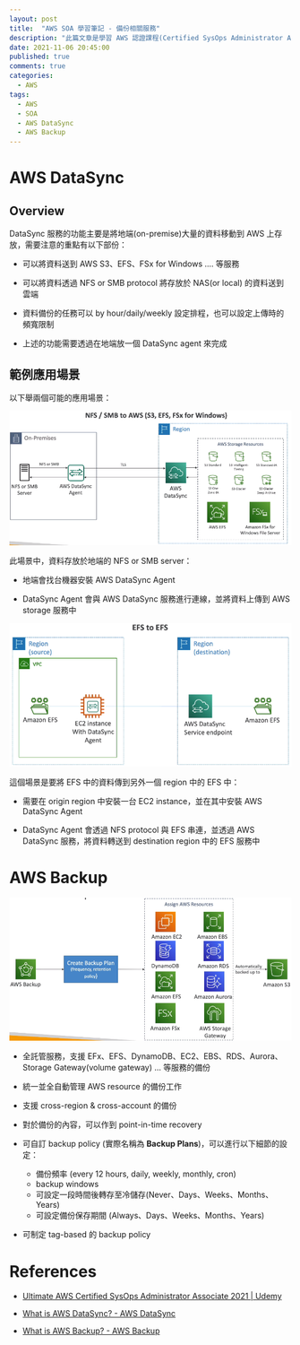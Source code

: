 ```yaml
---
layout: post
title:  "AWS SOA 學習筆記 - 備份相關服務"
description: "此篇文章是學習 AWS 認證課程(Certified SysOps Administrator Associate)內容時所留下的學習筆記，主要內容為備份服務(DataSync & Backup)在實際操作維運上需要注意的事項"
date: 2021-11-06 20:45:00
published: true
comments: true
categories:
  - AWS
tags:
  - AWS
  - SOA
  - AWS DataSync
  - AWS Backup
---
```



AWS DataSync
============

## Overview

DataSync 服務的功能主要是將地端(on-premise)大量的資料移動到 AWS 上存放，需要注意的重點有以下部份：

- 可以將資料送到 AWS S3、EFS、FSx for Windows .... 等服務

- 可以將資料透過 NFS or SMB protocol 將存放於 NAS(or local) 的資料送到雲端

- 資料備份的任務可以 by hour/daily/weekly 設定排程，也可以設定上傳時的頻寬限制

- 上述的功能需要透過在地端放一個 DataSync agent 來完成


## 範例應用場景

以下舉兩個可能的應用場景：

![AWS DataSync Example 1](/blog/images/aws/Backup/DataSync_Example.png)

此場景中，資料存放於地端的 NFS or SMB server：

- 地端會找台機器安裝 AWS DataSync Agent

- DataSync Agent 會與 AWS DataSync 服務進行連線，並將資料上傳到 AWS storage 服務中

![AWS DataSync Example 2](/blog/images/aws/Backup/DataSync_Example2.png)

這個場景是要將 EFS 中的資料傳到另外一個 region 中的 EFS 中：

- 需要在 origin region 中安裝一台 EC2 instance，並在其中安裝 AWS DataSync Agent

- DataSync Agent 會透過 NFS protocol 與 EFS 串連，並透過 AWS DataSync 服務，將資料轉送到 destination region 中的 EFS 服務中



AWS Backup
==========

![AWS Backup](/blog/images/aws/Backup/Backup.png)

- 全託管服務，支援 EFx、EFS、DynamoDB、EC2、EBS、RDS、Aurora、Storage Gateway(volume gateway) ... 等服務的備份

- 統一並全自動管理 AWS resource 的備份工作

- 支援 cross-region & cross-account 的備份

- 對於備份的內容，可以作到 point-in-time recovery

- 可自訂 backup policy (實際名稱為 **Backup Plans**)，可以進行以下細節的設定：
  - 備份頻率 (every 12 hours, daily, weekly, monthly, cron)
  - backup windows
  - 可設定一段時間後轉存至冷儲存(Never、Days、Weeks、Months、Years)
  - 可設定備份保存期間 (Always、Days、Weeks、Months、Years)

- 可制定 tag-based 的 backup policy



References
==========

- [Ultimate AWS Certified SysOps Administrator Associate 2021 | Udemy](https://www.udemy.com/course/ultimate-aws-certified-sysops-administrator-associate/)

- [What is AWS DataSync? - AWS DataSync](https://docs.aws.amazon.com/datasync/latest/userguide/what-is-datasync.html)

- [What is AWS Backup? - AWS Backup](https://docs.aws.amazon.com/aws-backup/latest/devguide/whatisbackup.html)